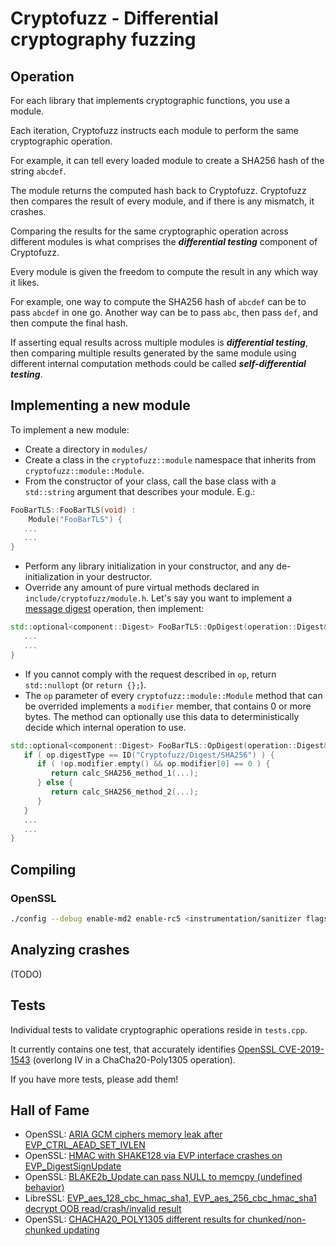 # Cryptofuzz - Differential cryptography fuzzing

## Operation

For each library that implements cryptographic functions, you use a module.

Each iteration, Cryptofuzz instructs each module to perform the same cryptographic operation.

For example, it can tell every loaded module to create a SHA256 hash of the string ```abcdef```.

The module returns the computed hash back to Cryptofuzz. Cryptofuzz then compares the result of every module, and if there is any mismatch, it crashes.

Comparing the results for the same cryptographic operation across different modules is what comprises the ***differential testing*** component of Cryptofuzz.

Every module is given the freedom to compute the result in any which way it likes.

For example, one way to compute the SHA256 hash of ```abcdef``` can be to pass ```abcdef``` in one go. Another way can be to pass ```abc```, then pass ```def```, and then compute the final hash.

If asserting equal results across multiple modules is ***differential testing***, then comparing multiple results generated by the same module using different internal computation methods could be called ***self-differential testing***.

## Implementing a new module

To implement a new module:

- Create a directory in ```modules/```
- Create a class in the ```cryptofuzz::module``` namespace that inherits from ```cryptofuzz::module::Module```.
- From the constructor of your class, call the base class with a ```std::string``` argument that describes your module. E.g.:

```cpp
FooBarTLS::FooBarTLS(void) :
    Module("FooBarTLS") {
   ...
   ...
}
```
- Perform any library initialization in your constructor, and any de-initialization in your destructor.
- Override any amount of pure virtual methods declared in ```include/cryptofuzz/module.h```. Let's say you want to implement a [message digest](https://en.wikipedia.org/wiki/Cryptographic_hash_function) operation, then implement:

```cpp
std::optional<component::Digest> FooBarTLS::OpDigest(operation::Digest& op) {
   ...
   ...
}
```

- If you cannot comply with the request described in ```op```, return ```std::nullopt``` (or ```return {};```).
- The ```op``` parameter of every ```cryptofuzz::module::Module``` method that can be overrided implements a ```modifier``` member, that contains 0 or more bytes. The method can optionally use this data to deterministically decide which internal operation to use.

```cpp
std::optional<component::Digest> FooBarTLS::OpDigest(operation::Digest& op) {
   if ( op.digestType == ID("Cryptofuzz/Digest/SHA256") ) {
      if ( !op.modifier.empty() && op.modifier[0] == 0 ) {
         return calc_SHA256_method_1(...);
      } else {
         return calc_SHA256_method_2(...);
      }
   }
   ...
   ...
}
```

## Compiling

### OpenSSL

```sh
./config --debug enable-md2 enable-rc5 <instrumentation/sanitizer flags>
```

## Analyzing crashes

(TODO)

## Tests

Individual tests to validate cryptographic operations reside in ```tests.cpp```.

It currently contains one test, that accurately identifies [OpenSSL CVE-2019-1543](https://www.openssl.org/news/secadv/20190306.txt) (overlong IV in a ChaCha20-Poly1305 operation).

If you have more tests, please add them!

## Hall of Fame

- OpenSSL: [ARIA GCM ciphers memory leak after EVP_CTRL_AEAD_SET_IVLEN](https://github.com/openssl/openssl/issues/8567)
- OpenSSL: [HMAC with SHAKE128 via EVP interface crashes on EVP_DigestSignUpdate](https://github.com/openssl/openssl/issues/8563)
- OpenSSL: [BLAKE2b_Update can pass NULL to memcpy (undefined behavior)](https://github.com/openssl/openssl/issues/8576)
- LibreSSL: [EVP_aes_128_cbc_hmac_sha1, EVP_aes_256_cbc_hmac_sha1 decrypt OOB read/crash/invalid result](https://cvsweb.openbsd.org/cgi-bin/cvsweb/src/lib/libcrypto/evp/e_aes_cbc_hmac_sha1.c?rev=1.15&content-type=text/x-cvsweb-markup)
- OpenSSL: [CHACHA20_POLY1305 different results for chunked/non-chunked updating](https://github.com/openssl/openssl/issues/8675)
